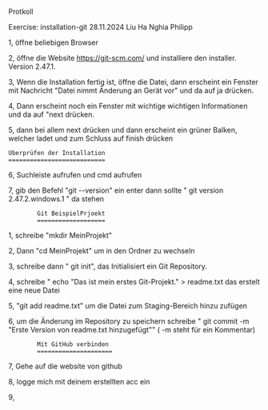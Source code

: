 Protkoll

Exercise: installation-git			28.11.2024
Liu Ha Nghia Philipp


1,	öffne beliebigen Browser

2, 	öffne die Website https://git-scm.com/ und installiere
	den installer. Version 2.47.1.

3,	Wenn die Installation fertig ist, öffne die Datei, dann erscheint
	ein Fenster mit Nachricht "Datei nimmt Änderung an Gerät vor" und da auf ja drücken.

4,	Dann erscheint noch ein Fenster mit wichtige wichtigen Informationen und da auf "next
	drücken.

5, 	dann bei allem next drücken und dann erscheint ein grüner Balken, welcher ladet und 
	zum Schluss auf finish drücken

	
	Überprüfen der Installation	
	===========================


6,	Suchleiste aufrufen und cmd aufrufen

7,	gib den Befehl "git --version" ein enter
	dann sollte " git version 2.47.2.windows.1 " da stehen



			Git BeispielPrjoekt
			===================


1,	schreibe "mkdir MeinProjekt"

2,	Dann "cd MeinProjekt" um in den Ordner zu wechseln

3,	schreibe dann " git init", das Initialisiert ein Git Repository.

4,	schreibe " echo "Das ist mein erstes Git-Projekt." > readme.txt das erstelt eine neue Datei

5,	"git add readme.txt" um die Datei zum Staging-Bereich hinzu zufügen

6,	um die Änderung im Repository zu speichern schreibe " git commit -m "Erste Version von readme.txt hinzugefügt""  ( -m steht für ein Kommentar)


			Mit GitHub verbinden
			=====================	

7,	Gehe auf die website von github

8, logge mich mit deinem erstellten acc ein

9,

	